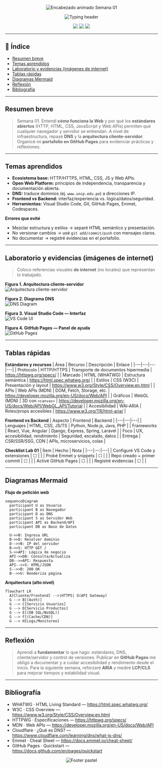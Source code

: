 <!-- Encabezado animado en tonos pastel (sin 'cuaderno digital') -->
<p align="center">
  <img src="https://capsule-render.vercel.app/api?type=soft&height=140&color=0:FDE68A,100:FBCFE8&text=%F0%9F%93%95%20Bit%C3%A1cora%20de%20Aprendizaje%20%E2%80%94%20Semana%2001&fontAlign=50&fontAlignY=35&fontSize=30&fontColor=334155&desc=Fundamentos%20de%20la%20Tecnolog%C3%ADa%20Web&descAlign=50&descAlignY=65&animation=fadeIn" alt="Encabezado animado Semana 01" />
</p>

<!-- Título con efecto 'typing' -->
<p align="center">
  <img src="https://readme-typing-svg.demolab.com?font=Fira+Code&size=22&duration=2400&pause=900&center=true&vCenter=true&width=920&lines=IS093%20%E2%80%94%20Desarrollo%20de%20Aplicaciones%20Web;Estudiante%3A%20Macha%20Pariona%20Angel%20Yoelver;Docente%3A%20Mg.%20Jaime%20Suasn%C3%A1bar%20Terrel" alt="Typing header" />
</p>

<p align="center">
  <img src="https://img.shields.io/badge/Semana-01-fde68a?style=for-the-badge&labelColor=fbcfe8">
  <img src="https://img.shields.io/badge/Estado-En%20curso-a7f3d0?style=for-the-badge&labelColor=f5d0fe">
  <img src="https://img.shields.io/badge/Portafolio-GitHub%20Pages-93c5fd?style=for-the-badge&labelColor=ffe4e6">
</p>

---

## 🧭 Índice
- [Resumen breve](#resumen-breve)
- [Temas aprendidos](#temas-aprendidos)
- [Laboratorio y evidencias (imágenes de internet)](#laboratorio-y-evidencias-im%C3%A1genes-de-internet)
- [Tablas rápidas](#tablas-r%C3%A1pidas)
- [Diagramas Mermaid](#diagramas-mermaid)
- [Reflexión](#reflexi%C3%B3n)
- [Bibliografía](#bibliograf%C3%ADa)

---

## Resumen breve
> Semana 01. Entendí **cómo funciona la Web** y por qué los **estándares abiertos** (HTTP, HTML, CSS, JavaScript y Web APIs) permiten que cualquier navegador y servidor se entiendan. A nivel de infraestructura, repasé **DNS** y la **arquitectura cliente‑servidor**. Organicé mi **portafolio en GitHub Pages** para evidenciar prácticas y reflexiones.

---

## Temas aprendidos
- **Ecosistema base:** HTTP/HTTPS, HTML, CSS, JS y Web APIs.  
- **Open Web Platform:** principios de independencia, transparencia y documentación abierta.  
- **DNS:** traduce dominios (ej. `www.uncp.edu.pe`) a direcciones IP.  
- **Frontend vs Backend:** interfaz/experiencia vs. lógica/datos/seguridad.  
- **Herramientas:** Visual Studio Code, Git, GitHub Pages, Emmet, Codespaces.  

**Errores que evité**
- Mezclar estructura y estilos → separé HTML semántico y presentación.  
- No versionar cambios → usé `git add/commit/push` con mensajes claros.  
- No documentar → registré evidencias en el portafolio.

---

## Laboratorio y evidencias (imágenes de internet)
> Coloco referencias visuales **de internet** (no locales) que representan lo trabajado.

**Figura 1. Arquitectura cliente‑servidor**  
![Arquitectura cliente-servidor](https://upload.wikimedia.org/wikipedia/commons/thumb/c/c9/Client-server-model.svg/640px-Client-server-model.svg.png)

**Figura 2. Diagrama DNS**  
![DNS Diagram](https://www.cloudflare.com/img/learning/dns/what-is-dns/dns-diagram.png)

**Figura 3. Visual Studio Code — Interfaz**  
![VS Code UI](https://code.visualstudio.com/assets/docs/getstarted/userinterface/vscode-ui.png)

**Figura 4. GitHub Pages — Panel de ayuda**  
![GitHub Pages](https://docs.github.com/assets/cb-20364/images/help/pages/pages-home.png)

---

## Tablas rápidas

**Estándares y recursos**
| Área | Recurso | Descripción | Enlace |
|---|---|---|---|
| Protocolo | HTTP/HTTPS | Transporte de documentos hipermedia | https://httpwg.org/specs/ |
| Marcado | HTML (WHATWG) | Estructura semántica | https://html.spec.whatwg.org/ |
| Estilos | CSS (W3C) | Presentación y layout | https://www.w3.org/Style/CSS/Overview.en.html |
| APIs | Web APIs (MDN) | DOM, Fetch, Storage, etc. | https://developer.mozilla.org/en-US/docs/Web/API |
| Gráficos | WebGL (MDN) | 3D con `<canvas>` | https://developer.mozilla.org/en-US/docs/Web/API/WebGL_API/Tutorial |
| Accesibilidad | WAI‑ARIA | Roles/props accesibles | https://www.w3.org/TR/html-aria/ |

**Frontend vs Backend**
| Aspecto | Frontend | Backend |
|---|---|---|
| Lenguajes | HTML, CSS, JS/TS | Python, Node.js, Java, PHP |
| Frameworks | React, Vue, Angular | Django, Express, Spring, Laravel |
| Foco | UX, accesibilidad, rendimiento | Seguridad, escalado, datos |
| Entrega | CSR/SSR/SSG, CDN | APIs, microservicios, colas |

**Checklist Lab 01**
| Ítem | Hecho | Nota |
|---|:--:|---|
| Configuré VS Code y extensiones | ☐ |  |
| Probé Emmet y snippets | ☐ |  |
| Repo creado + primer commit | ☐ |  |
| Activé GitHub Pages | ☐ |  |
| Registré evidencias | ☐ |  |

---

## Diagramas Mermaid

**Flujo de petición web**
```mermaid
sequenceDiagram
  participant U as Usuario
  participant B as Navegador
  participant D as DNS
  participant S as Servidor Web
  participant API as Backend/API
  participant DB as Base de Datos

  U->>B: Ingresa URL
  B->>D: Resolver dominio
  D-->>B: IP del servidor
  B->>S: HTTP GET /
  S->>API: Lógica de negocio
  API->>DB: Consulta/Actualiza
  DB-->>API: Respuesta
  API-->>S: HTML/JSON
  S-->>B: 200 OK
  B-->>U: Renderiza página
```

**Arquitectura (alto nivel)**
```mermaid
flowchart LR
  A[Cliente/Frontend] -->|HTTPS| G(API Gateway)
  G --> B[(Auth)]
  G --> C[Servicio Usuarios]
  G --> D[Servicio Productos]
  G --> E[(DB SQL/NoSQL)]
  G --> F[(Cache/CDN)]
  G --> H[Logs/Monitoreo]
```

---

## Reflexión
> Aprendí a **fundamentar** lo que hago: estándares, DNS, cliente/servidor y control de versiones. Publicar en **GitHub Pages** me obligó a documentar y a cuidar accesibilidad y rendimiento desde el inicio. Para la siguiente semana, reforzaré **ARIA** y mediré **LCP/CLS** para mejorar tiempos y estabilidad visual.

---

## Bibliografía
- WHATWG · HTML Living Standard — https://html.spec.whatwg.org/  
- W3C · CSS Overview — https://www.w3.org/Style/CSS/Overview.en.html  
- HTTPWG · Especificaciones — https://httpwg.org/specs/  
- MDN · Web APIs — https://developer.mozilla.org/en-US/docs/Web/API  
- Cloudflare · ¿Qué es DNS? — https://www.cloudflare.com/learning/dns/what-is-dns/  
- Emmet · Cheat Sheet — https://docs.emmet.io/cheat-sheet/  
- GitHub Pages · Quickstart — https://docs.github.com/en/pages/quickstart

<!-- Pie animado pastel -->
<p align="center">
  <img src="https://capsule-render.vercel.app/api?type=soft&height=110&color=0:FBCFE8,100:A7F3D0&section=footer&animation=fadeIn" alt="Footer pastel" />
</p>
